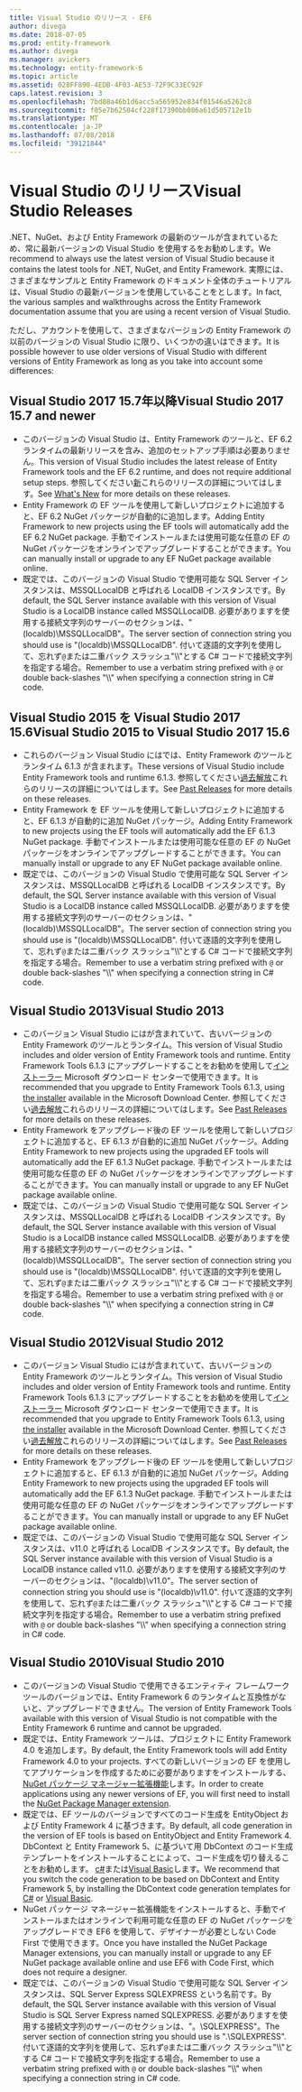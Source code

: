 ```yaml
---
title: Visual Studio のリリース - EF6
author: divega
ms.date: 2018-07-05
ms.prod: entity-framework
ms.author: divega
ms.manager: avickers
ms.technology: entity-framework-6
ms.topic: article
ms.assetid: 028FF890-4EDB-4F03-AE53-72F9C33EC92F
caps.latest.revision: 3
ms.openlocfilehash: 7bd08a46b1d6acc5a565952e834f01546a5262c8
ms.sourcegitcommit: f05e7b62584cf228f17390bb086a61d505712e1b
ms.translationtype: MT
ms.contentlocale: ja-JP
ms.lasthandoff: 07/08/2018
ms.locfileid: "39121844"
---
```

# <a name="visual-studio-releases"></a><span data-ttu-id="2c97d-102">Visual Studio のリリース</span><span class="sxs-lookup"><span data-stu-id="2c97d-102">Visual Studio Releases</span></span>

<span data-ttu-id="2c97d-103">.NET、NuGet、および Entity Framework の最新のツールが含まれているため、常に最新バージョンの Visual Studio を使用するをお勧めします。</span><span class="sxs-lookup"><span data-stu-id="2c97d-103">We recommend to always use the latest version of Visual Studio because it contains the latest tools for .NET, NuGet, and Entity Framework.</span></span>
<span data-ttu-id="2c97d-104">実際には、さまざまなサンプルと Entity Framework のドキュメント全体のチュートリアルは、Visual Studio の最新バージョンを使用していることをとします。</span><span class="sxs-lookup"><span data-stu-id="2c97d-104">In fact, the various samples and walkthroughs across the Entity Framework documentation assume that you are using a recent version of Visual Studio.</span></span>

<span data-ttu-id="2c97d-105">ただし、アカウントを使用して、さまざまなバージョンの Entity Framework の以前のバージョンの Visual Studio に限り、いくつかの違いはできます。</span><span class="sxs-lookup"><span data-stu-id="2c97d-105">It is possible however to use older versions of Visual Studio with different versions of Entity Framework as long as you take into account some differences:</span></span>

## <a name="visual-studio-2017-157-and-newer"></a><span data-ttu-id="2c97d-106">Visual Studio 2017 15.7年以降</span><span class="sxs-lookup"><span data-stu-id="2c97d-106">Visual Studio 2017 15.7 and newer</span></span>

- <span data-ttu-id="2c97d-107">このバージョンの Visual Studio は、Entity Framework のツールと、EF 6.2 ランタイムの最新リリースを含み、追加のセットアップ手順は必要ありません。</span><span class="sxs-lookup"><span data-stu-id="2c97d-107">This version of Visual Studio includes the latest release of Entity Framework tools and the EF 6.2 runtime, and does not require additional setup steps.</span></span>
<span data-ttu-id="2c97d-108">参照してください[新](~/ef6/what-is-new/index.md)これらのリリースの詳細についてはします。</span><span class="sxs-lookup"><span data-stu-id="2c97d-108">See [What's New](~/ef6/what-is-new/index.md) for more details on these releases.</span></span>
- <span data-ttu-id="2c97d-109">Entity Framework の EF ツールを使用して新しいプロジェクトに追加すると、EF 6.2 NuGet パッケージが自動的に追加します。</span><span class="sxs-lookup"><span data-stu-id="2c97d-109">Adding Entity Framework to new projects using the EF tools will automatically add the EF 6.2 NuGet package.</span></span>
<span data-ttu-id="2c97d-110">手動でインストールまたは使用可能な任意の EF の NuGet パッケージをオンラインでアップグレードすることができます。</span><span class="sxs-lookup"><span data-stu-id="2c97d-110">You can manually install or upgrade to any EF NuGet package available online.</span></span>
- <span data-ttu-id="2c97d-111">既定では、このバージョンの Visual Studio で使用可能な SQL Server インスタンスは、MSSQLLocalDB と呼ばれる LocalDB インスタンスです。</span><span class="sxs-lookup"><span data-stu-id="2c97d-111">By default, the SQL Server instance available with this version of Visual Studio is a LocalDB instance called MSSQLLocalDB.</span></span>
<span data-ttu-id="2c97d-112">必要がありますを使用する接続文字列のサーバーのセクションは、"(localdb)\\MSSQLLocalDB"。</span><span class="sxs-lookup"><span data-stu-id="2c97d-112">The server section of connection string you should use is "(localdb)\\MSSQLLocalDB".</span></span>
<span data-ttu-id="2c97d-113">付いて逐語的文字列を使用して、忘れず`@`または二重バック スラッシュ"\\\\"とする C# コードで接続文字列を指定する場合。</span><span class="sxs-lookup"><span data-stu-id="2c97d-113">Remember to use a verbatim string prefixed with `@` or double back-slashes "\\\\" when specifying a connection string in C# code.</span></span>  


## <a name="visual-studio-2015-to-visual-studio-2017-156"></a><span data-ttu-id="2c97d-114">Visual Studio 2015 を Visual Studio 2017 15.6</span><span class="sxs-lookup"><span data-stu-id="2c97d-114">Visual Studio 2015 to Visual Studio 2017 15.6</span></span>

- <span data-ttu-id="2c97d-115">これらのバージョン Visual Studio にはでは、Entity Framework のツールとランタイム 6.1.3 が含まれます。</span><span class="sxs-lookup"><span data-stu-id="2c97d-115">These versions of Visual Studio include Entity Framework tools and runtime 6.1.3.</span></span>
<span data-ttu-id="2c97d-116">参照してください[過去解放](~/ef6/what-is-new/past-releases.md#ef-613)これらのリリースの詳細についてはします。</span><span class="sxs-lookup"><span data-stu-id="2c97d-116">See [Past Releases](~/ef6/what-is-new/past-releases.md#ef-613) for more details on these releases.</span></span>
- <span data-ttu-id="2c97d-117">Entity Framework を EF ツールを使用して新しいプロジェクトに追加すると、EF 6.1.3 が自動的に追加 NuGet パッケージ。</span><span class="sxs-lookup"><span data-stu-id="2c97d-117">Adding Entity Framework to new projects using the EF tools will automatically add the EF 6.1.3 NuGet package.</span></span>
<span data-ttu-id="2c97d-118">手動でインストールまたは使用可能な任意の EF の NuGet パッケージをオンラインでアップグレードすることができます。</span><span class="sxs-lookup"><span data-stu-id="2c97d-118">You can manually install or upgrade to any EF NuGet package available online.</span></span>
- <span data-ttu-id="2c97d-119">既定では、このバージョンの Visual Studio で使用可能な SQL Server インスタンスは、MSSQLLocalDB と呼ばれる LocalDB インスタンスです。</span><span class="sxs-lookup"><span data-stu-id="2c97d-119">By default, the SQL Server instance available with this version of Visual Studio is a LocalDB instance called MSSQLLocalDB.</span></span>
<span data-ttu-id="2c97d-120">必要がありますを使用する接続文字列のサーバーのセクションは、"(localdb)\\MSSQLLocalDB"。</span><span class="sxs-lookup"><span data-stu-id="2c97d-120">The server section of connection string you should use is "(localdb)\\MSSQLLocalDB".</span></span>
<span data-ttu-id="2c97d-121">付いて逐語的文字列を使用して、忘れず`@`または二重バック スラッシュ"\\\\"とする C# コードで接続文字列を指定する場合。</span><span class="sxs-lookup"><span data-stu-id="2c97d-121">Remember to use a verbatim string prefixed with `@` or double back-slashes "\\\\" when specifying a connection string in C# code.</span></span>  


## <a name="visual-studio-2013"></a><span data-ttu-id="2c97d-122">Visual Studio 2013</span><span class="sxs-lookup"><span data-stu-id="2c97d-122">Visual Studio 2013</span></span>
- <span data-ttu-id="2c97d-123">このバージョン Visual Studio にはが含まれていて、古いバージョンの Entity Framework のツールとランタイム。</span><span class="sxs-lookup"><span data-stu-id="2c97d-123">This version of Visual Studio includes and older version of Entity Framework tools and runtime.</span></span>
<span data-ttu-id="2c97d-124">Entity Framework Tools 6.1.3 にアップグレードすることをお勧めを使用して[インストーラー](https://www.microsoft.com/en-us/download/details.aspx?id=40762) Microsoft ダウンロード センターで使用できます。</span><span class="sxs-lookup"><span data-stu-id="2c97d-124">It is recommended that you upgrade to Entity Framework Tools 6.1.3, using [the installer](https://www.microsoft.com/en-us/download/details.aspx?id=40762) available in the Microsoft Download Center.</span></span>
<span data-ttu-id="2c97d-125">参照してください[過去解放](~/ef6/what-is-new/past-releases.md#ef-613)これらのリリースの詳細についてはします。</span><span class="sxs-lookup"><span data-stu-id="2c97d-125">See [Past Releases](~/ef6/what-is-new/past-releases.md#ef-613) for more details on these releases.</span></span>
- <span data-ttu-id="2c97d-126">Entity Framework をアップグレード後の EF ツールを使用して新しいプロジェクトに追加すると、EF 6.1.3 が自動的に追加 NuGet パッケージ。</span><span class="sxs-lookup"><span data-stu-id="2c97d-126">Adding Entity Framework to new projects using the upgraded EF tools will automatically add the EF 6.1.3 NuGet package.</span></span>
<span data-ttu-id="2c97d-127">手動でインストールまたは使用可能な任意の EF の NuGet パッケージをオンラインでアップグレードすることができます。</span><span class="sxs-lookup"><span data-stu-id="2c97d-127">You can manually install or upgrade to any EF NuGet package available online.</span></span>
- <span data-ttu-id="2c97d-128">既定では、このバージョンの Visual Studio で使用可能な SQL Server インスタンスは、MSSQLLocalDB と呼ばれる LocalDB インスタンスです。</span><span class="sxs-lookup"><span data-stu-id="2c97d-128">By default, the SQL Server instance available with this version of Visual Studio is a LocalDB instance called MSSQLLocalDB.</span></span>
<span data-ttu-id="2c97d-129">必要がありますを使用する接続文字列のサーバーのセクションは、"(localdb)\\MSSQLLocalDB"。</span><span class="sxs-lookup"><span data-stu-id="2c97d-129">The server section of connection string you should use is "(localdb)\\MSSQLLocalDB".</span></span>
<span data-ttu-id="2c97d-130">付いて逐語的文字列を使用して、忘れず`@`または二重バック スラッシュ"\\\\"とする C# コードで接続文字列を指定する場合。</span><span class="sxs-lookup"><span data-stu-id="2c97d-130">Remember to use a verbatim string prefixed with `@` or double back-slashes "\\\\" when specifying a connection string in C# code.</span></span>  

## <a name="visual-studio-2012"></a><span data-ttu-id="2c97d-131">Visual Studio 2012</span><span class="sxs-lookup"><span data-stu-id="2c97d-131">Visual Studio 2012</span></span>

- <span data-ttu-id="2c97d-132">このバージョン Visual Studio にはが含まれていて、古いバージョンの Entity Framework のツールとランタイム。</span><span class="sxs-lookup"><span data-stu-id="2c97d-132">This version of Visual Studio includes and older version of Entity Framework tools and runtime.</span></span>
<span data-ttu-id="2c97d-133">Entity Framework Tools 6.1.3 にアップグレードすることをお勧めを使用して[インストーラー](https://www.microsoft.com/en-us/download/details.aspx?id=40762) Microsoft ダウンロード センターで使用できます。</span><span class="sxs-lookup"><span data-stu-id="2c97d-133">It is recommended that you upgrade to Entity Framework Tools 6.1.3, using [the installer](https://www.microsoft.com/en-us/download/details.aspx?id=40762) available in the Microsoft Download Center.</span></span>
<span data-ttu-id="2c97d-134">参照してください[過去解放](~/ef6/what-is-new/past-releases.md#ef-613)これらのリリースの詳細についてはします。</span><span class="sxs-lookup"><span data-stu-id="2c97d-134">See [Past Releases](~/ef6/what-is-new/past-releases.md#ef-613) for more details on these releases.</span></span>
- <span data-ttu-id="2c97d-135">Entity Framework をアップグレード後の EF ツールを使用して新しいプロジェクトに追加すると、EF 6.1.3 が自動的に追加 NuGet パッケージ。</span><span class="sxs-lookup"><span data-stu-id="2c97d-135">Adding Entity Framework to new projects using the upgraded EF tools will automatically add the EF 6.1.3 NuGet package.</span></span>
<span data-ttu-id="2c97d-136">手動でインストールまたは使用可能な任意の EF の NuGet パッケージをオンラインでアップグレードすることができます。</span><span class="sxs-lookup"><span data-stu-id="2c97d-136">You can manually install or upgrade to any EF NuGet package available online.</span></span>
- <span data-ttu-id="2c97d-137">既定では、このバージョンの Visual Studio で使用可能な SQL Server インスタンスは、v11.0 と呼ばれる LocalDB インスタンスです。</span><span class="sxs-lookup"><span data-stu-id="2c97d-137">By default, the SQL Server instance available with this version of Visual Studio is a LocalDB instance called v11.0.</span></span>
<span data-ttu-id="2c97d-138">必要がありますを使用する接続文字列のサーバーのセクションは、"(localdb)\\v11.0"。</span><span class="sxs-lookup"><span data-stu-id="2c97d-138">The server section of connection string you should use is "(localdb)\\v11.0".</span></span>
<span data-ttu-id="2c97d-139">付いて逐語的文字列を使用して、忘れず`@`または二重バック スラッシュ"\\\\"とする C# コードで接続文字列を指定する場合。</span><span class="sxs-lookup"><span data-stu-id="2c97d-139">Remember to use a verbatim string prefixed with `@` or double back-slashes "\\\\" when specifying a connection string in C# code.</span></span>  

## <a name="visual-studio-2010"></a><span data-ttu-id="2c97d-140">Visual Studio 2010</span><span class="sxs-lookup"><span data-stu-id="2c97d-140">Visual Studio 2010</span></span>

- <span data-ttu-id="2c97d-141">このバージョンの Visual Studio で使用できるエンティティ フレームワーク ツールのバージョンでは、Entity Framework 6 のランタイムと互換性がないと、アップグレードできません。</span><span class="sxs-lookup"><span data-stu-id="2c97d-141">The version of Entity Framework Tools available with this version of Visual Studio is not compatible with the Entity Framework 6 runtime and cannot be upgraded.</span></span>
- <span data-ttu-id="2c97d-142">既定では、Entity Framework ツールは、プロジェクトに Entity Framework 4.0 を追加します。</span><span class="sxs-lookup"><span data-stu-id="2c97d-142">By default, the Entity Framework tools will add Entity Framework 4.0 to your projects.</span></span>
<span data-ttu-id="2c97d-143">すべての新しいバージョンの EF を使用してアプリケーションを作成するために必要がありますをインストールする、 [NuGet パッケージ マネージャー拡張機能](https://marketplace.visualstudio.com/items?itemName=NuGetTeam.NuGetPackageManager)します。</span><span class="sxs-lookup"><span data-stu-id="2c97d-143">In order to create applications using any newer versions of EF, you will first need to install the [NuGet Package Manager extension](https://marketplace.visualstudio.com/items?itemName=NuGetTeam.NuGetPackageManager).</span></span>
- <span data-ttu-id="2c97d-144">既定では、EF ツールのバージョンですべてのコード生成を EntityObject および Entity Framework 4 に基づきます。</span><span class="sxs-lookup"><span data-stu-id="2c97d-144">By default, all code generation in the version of EF tools is based on EntityObject and Entity Framework 4.</span></span>
<span data-ttu-id="2c97d-145">DbContext と Entity Framework 5、に基づいて用 DbContext のコード生成テンプレートをインストールすることによって、コード生成を切り替えることをお勧めします。 [c#](https://marketplace.visualstudio.com/items?itemName=EntityFrameworkTeam.EF5xDbContextGeneratorforC)または[Visual Basic](https://marketplace.visualstudio.com/items?itemName=EntityFrameworkTeam.EF5xDbContextGeneratorforVBNET)します。</span><span class="sxs-lookup"><span data-stu-id="2c97d-145">We recommend that you switch the code generation to be based on DbContext and Entity Framework 5, by installing the DbContext code generation templates for [C#](https://marketplace.visualstudio.com/items?itemName=EntityFrameworkTeam.EF5xDbContextGeneratorforC) or [Visual Basic](https://marketplace.visualstudio.com/items?itemName=EntityFrameworkTeam.EF5xDbContextGeneratorforVBNET).</span></span>
- <span data-ttu-id="2c97d-146">NuGet パッケージ マネージャー拡張機能をインストールすると、手動でインストールまたはオンラインで利用可能な任意の EF の NuGet パッケージをアップグレードでき EF6 を使用して、デザイナーが必要としない Code First で使用できます。</span><span class="sxs-lookup"><span data-stu-id="2c97d-146">Once you have installed the NuGet Package Manager extensions, you can manually install or upgrade to any EF NuGet package available online and use EF6 with Code First, which does not require a designer.</span></span>
- <span data-ttu-id="2c97d-147">既定では、このバージョンの Visual Studio で使用可能な SQL Server インスタンスは、SQL Server Express SQLEXPRESS という名前です。</span><span class="sxs-lookup"><span data-stu-id="2c97d-147">By default, the SQL Server instance available with this version of Visual Studio is SQL Server Express named SQLEXPRESS.</span></span>
<span data-ttu-id="2c97d-148">必要がありますを使用する接続文字列のサーバーのセクションは、"。\\SQLEXPRESS"。</span><span class="sxs-lookup"><span data-stu-id="2c97d-148">The server section of connection string you should use is ".\\SQLEXPRESS".</span></span>
<span data-ttu-id="2c97d-149">付いて逐語的文字列を使用して、忘れず`@`または二重バック スラッシュ"\\\\"とする C# コードで接続文字列を指定する場合。</span><span class="sxs-lookup"><span data-stu-id="2c97d-149">Remember to use a verbatim string prefixed with `@` or double back-slashes "\\\\" when specifying a connection string in C# code.</span></span>
